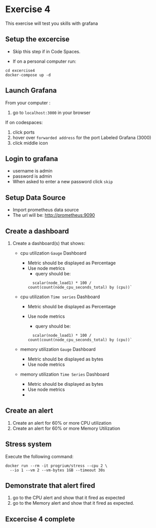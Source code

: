 # Exercise 4

This exercise will test you skills with grafana

## Setup the excercise

- Skip this step if in Code Spaces.

- If on a personal computer run:

```shell
cd excercise4
docker-compose up -d
```

## Launch Grafana

From your computer :

1. go to `localhost:3000` in your browser

If on codespaces:

1. click ports
1. hover over `forwarded address` for the port Labeled Grafana (3000)
1. click middle icon

## Login to grafana

- username is admin
- password is admin
- When asked to enter a new password click `skip`

## Setup Data Source

- Import prometheus data source
- The url will be: <http://prometheus:9090>

## Create a dashboard

1. Create a dashboard(s) that shows:
    - cpu utilization `Gauge` Dashboard
      - Metric should be displayed as Percentage
      - Use node metrics
        - query should be:
        ```shell
          scalar(node_load1) * 100 / count(count(node_cpu_seconds_total) by (cpu))`
        ```
    - cpu utilization `Time series` Dashboard
      - Metric should be displayed as Percentage
      - Use node metrics
        - query should be: 

        ```shell
          scalar(node_load1) * 100 / count(count(node_cpu_seconds_total) by (cpu))`
        ```

    - memory utilization `Gauge` Dashboard
      - Metric should be displayed as bytes
      - Use node metrics


    - memory utilization `Time Series` Dashboard
      - Metric should be displayed as bytes
      - Use node metrics
      - 


## Create an alert

1. Create an alert for 60% or more CPU utilization
1. Create an alert for 60% or more Memory Utilization

## Stress system

Execute the following command:

```shell
docker run --rm -it progrium/stress --cpu 2 \
  --io 1 --vm 2 --vm-bytes 1GB --timeout 30s
```

## Demonstrate that alert fired

1. go to the CPU alert and show that it fired as expected
1. go to the Memory alert and show that it fired as expected.

## Excercise 4 complete
